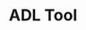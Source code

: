 ---
layout: post
categories: tools
title:  ADL Tool
maintenance-organization: Harvard Library 
capabilities: Identifies and extracts edit decision lists from audio files.
formats: Audio Decision List files 
description: The ADL tool acts on ADL files and applies the Audio Engineering Society (AES) standard for transfer and exchange of edit data.
usage-note: Audio Decision List files support interchange of audio files and projects and the ADL Tool extracts this data from audio files.
# more-info-url: more information at website
---